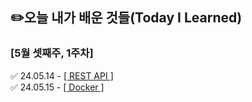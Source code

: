 ## ✏️오늘 내가 배운 것들(Today I Learned)

### [5월 셋째주, 1주차] 

✅ 24.05.14 - [[ REST API ]](May/2024-05-14.md) <br/>
✅ 24.05.15 - [[ Docker ]](May/2024-05-15.md)
